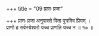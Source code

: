 +++
title = "09 प्राणः प्रजा"

+++
प्राणः प्रजा अनुपास्ते पिता पुत्रमिव प्रियम् ।  
प्राणो ह सर्वस्येश्वरो यच्च प्राणति यच्च न ॥ १० ॥